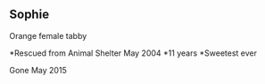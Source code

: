 ## Sophie

Orange female tabby

*Rescued from Animal Shelter May 2004
*11 years
*Sweetest ever

Gone May 2015